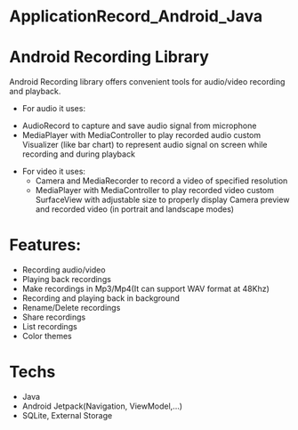 # ApplicationRecord_Android_Java

# Android Recording Library
Android Recording library offers convenient tools for audio/video recording and playback.

+ For audio it uses:
 - AudioRecord to capture and save audio signal from microphone
 - MediaPlayer with MediaController to play recorded audio
   custom Visualizer (like bar chart) to represent audio signal on screen while recording and during playback
+ For video it uses:
  - Camera and MediaRecorder to record a video of specified resolution
  - MediaPlayer with MediaController to play recorded video
    custom SurfaceView with adjustable size to properly display Camera preview and recorded video (in portrait and landscape modes)

# Features:
+ Recording audio/video
+ Playing back recordings
+ Make recordings in Mp3/Mp4(It can support WAV format at 48Khz)
+ Recording and playing back in background
+ Rename/Delete recordings
+ Share recordings
+ List recordings
+ Color themes

# Techs
+ Java
+ Android Jetpack(Navigation, ViewModel,...)
+ SQLite, External Storage
